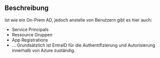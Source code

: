 ## Beschreibung
Ist wie ein On-Prem AD, jedoch anstelle von Benutzern gibt es hier auch:
- Service Principals
- Ressource Gruppen
- App Registrations
- ...
Grundsätzlich ist EntraID für die Authentifizierung und Autorisierung innerhalb von Azure zuständig.